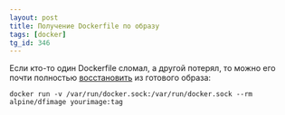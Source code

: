 ```yaml
---
layout: post
title: Получение Dockerfile по образу
tags: [docker]
tg_id: 346
---
```

Если кто-то один Dockerfile сломал, а другой потерял, то можно его почти полностью [восстановить](https://hub.docker.com/r/alpine/dfimage) из готового образа:
```
docker run -v /var/run/docker.sock:/var/run/docker.sock --rm alpine/dfimage yourimage:tag
```
